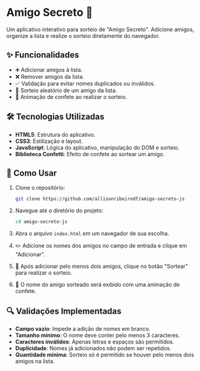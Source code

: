 # Amigo Secreto  🎉

Um aplicativo interativo para sorteio de "Amigo Secreto". Adicione amigos, organize a lista e realize o sorteio diretamente do navegador.

## ✨ Funcionalidades

- ➕ Adicionar amigos à lista.
- ❌ Remover amigos da lista.
- ✅ Validação para evitar nomes duplicados ou inválidos.
- 🎲 Sorteio aleatório de um amigo da lista.
- 🎉 Animação de confete ao realizar o sorteio.

## 🛠 Tecnologias Utilizadas

- **HTML5**: Estrutura do aplicativo.
- **CSS3**: Estilização e layout.
- **JavaScript**: Lógica do aplicativo, manipulação do DOM e sorteio.
- **Biblioteca Confetti**: Efeito de confete ao sortear um amigo.

## 🚀 Como Usar

1. Clone o repositório:
   ```bash
   git clone https://github.com/allisonribeirodf/amigo-secreto-js
   ```

2. Navegue até o diretório do projeto:
   ```bash
   cd amigo-secreto-js
   ```

3. Abra o arquivo `index.html` em um navegador de sua escolha.

4. ✏️ Adicione os nomes dos amigos no campo de entrada e clique em "Adicionar".

5. 🔄 Após adicionar pelo menos dois amigos, clique no botão "Sortear" para realizar o sorteio.

6. 🎉 O nome do amigo sorteado será exibido com uma animação de confete.

## 🔍 Validações Implementadas

- **Campo vazio**: Impede a adição de nomes em branco.
- **Tamanho mínimo**: O nome deve conter pelo menos 3 caracteres.
- **Caracteres inválidos**: Apenas letras e espaços são permitidos.
- **Duplicidade**: Nomes já adicionados não podem ser repetidos.
- **Quantidade mínima**: Sorteio só é permitido se houver pelo menos dois amigos na lista.


